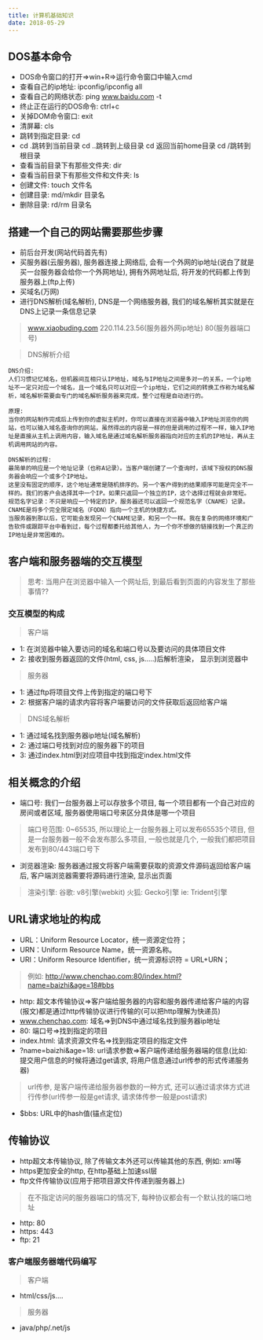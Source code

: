 ```yaml
---
title: 计算机基础知识
date: 2018-05-29
---
```


## DOS基本命令
- DOS命令窗口的打开=>win+R=>运行命令窗口中输入cmd
- 查看自己的ip地址: ipconfig/ipconfig all
- 查看自己的网络状态: ping www.baidu.com -t
- 终止正在运行的DOS命令: ctrl+c
- 关掉DOM命令窗口: exit
- 清屏幕: cls
- 跳转到指定目录: cd
- cd .跳转到当前目录 cd ..跳转到上级目录 cd 返回当前home目录 cd /跳转到根目录
- 查看当前目录下有那些文件夹: dir
- 查看当前目录下有那些文件和文件夹: ls
- 创建文件: touch 文件名
- 创建目录: md/mkdir 目录名
- 删除目录: rd/rm 目录名

## 搭建一个自己的网站需要那些步骤
- 前后台开发(网站代码首先有)
- 买服务器(云服务器), 服务器连接上网络后, 会有一个外网的ip地址(说白了就是买一台服务器会给你一个外网地址), 拥有外网地址后, 将开发的代码都上传到服务器上(ftp上传) 
- 买域名(万网)
- 进行DNS解析(域名解析), DNS是一个网络服务器, 我们的域名解析其实就是在DNS上记录一条信息记录
> www.xiaobuding.com      220.114.23.56(服务器外网ip地址) 80(服务器端口号)


> DNS解析介绍
```
DNS介绍:
人们习惯记忆域名，但机器间互相只认IP地址，域名与IP地址之间是多对一的关系，一个ip地址不一定只对应一个域名，且一个域名只可以对应一个ip地址，它们之间的转换工作称为域名解析，域名解析需要由专门的域名解析服务器来完成，整个过程是自动进行的。

原理:
当你的网站制作完成后上传到你的虚拟主机时，你可以直接在浏览器中输入IP地址浏览你的网站，也可以输入域名查询你的网站，虽然得出的内容是一样的但是调用的过程不一样，输入IP地址是直接从主机上调用内容，输入域名是通过域名解析服务器指向对应的主机的IP地址，再从主机调用网站的内容。

DNS解析的过程:
最简单的响应是一个地址记录（也称A记录）。当客户端创建了一个查询时，该域下授权的DNS服务器会响应一个或多个IP地址。
这里没有固定的顺序，这个地址通常是随机排序的。另一个客户得到的结果顺序可能是完全不一样的。我们的客户会选择其中一个IP。如果只返回一个独立的IP，这个选择过程就会非常短。
规范名字记录：不只是响应一个特定的IP，服务器还可以返回一个规范名字（CNAME）记录。CNAME是将多个完全限定域名（FQDN）指向一个主机的快捷方式。
当服务器到那以后，它可能会发现另一个CNAME记录，和另一个一样。我在复杂的网络环境和广告软件或跟踪平台中看到过，每个过程都委托给其他人，为一个你不想做的链接找到一个真正的IP地址是非常困难的。
```

## 客户端和服务器端的交互模型
> 思考: 当用户在浏览器中输入一个网址后, 到最后看到页面的内容发生了那些事情??
### 交互模型的构成
> 客户端
- 1: 在浏览器中输入要访问的域名和端口号以及要访问的具体项目文件
- 2: 接收到服务器返回的文件(html, css, js…..)后解析渲染， 显示到浏览器中

> 服务器
- 1: 通过ftp将项目文件上传到指定的端口号下
- 2: 根据客户端的请求内容将客户端要访问的文件获取后返回给客户端

> DNS域名解析
- 1: 通过域名找到服务器ip地址(域名解析)
- 2: 通过端口号找到对应的服务器下的项目
- 3: 通过index.html到对应项目中找到指定index.html文件

## 相关概念的介绍
- 端口号: 我们一台服务器上可以存放多个项目, 每一个项目都有一个自己对应的房间或者区域, 服务器使用端口号来区分具体是哪一个项目
> 端口号范围: 0~65535, 所以理论上一台服务器上可以发布65535个项目, 但是一台服务器一般不会发布那么多项目, 一般也就是几个, 一般我们都把项目发布到80/443端口号下

- 浏览器渲染: 服务器通过报文将客户端需要获取的资源文件源码返回给客户端后, 客户端浏览器需要将源码进行渲染, 显示出页面
> 渲染引擎: 谷歌: v8引擎(webkit)  火狐: Gecko引擎  ie: Trident引擎


## URL请求地址的构成
- URL：Uniform Resource Locator，统一资源定位符；
- URN：Uniform Resource Name，统一资源名称。
- URI：Uniform Resource Identifier，统一资源标识符 = URL+URN；
> 例如: http://www.chenchao.com:80/index.html?name=baizhi&age=18#bbs
- http: 超文本传输协议=>客户端给服务器的内容和服务器传递给客户端的内容(报文)都是通过http传输协议进行传输的(可以把http理解为快递员)
- www.chenchao.com: 域名=>到DNS中通过域名找到服务器ip地址
- 80: 端口号=>找到指定的项目
- index.html: 请求资源文件名=>找到指定项目的指定文件
- ?name=baizhi&age=18: url请求参数=>客户端传递给服务器端的信息(比如: 提交用户信息的时候将通过get请求, 将用户信息通过url传参的形式传递服务器)
> url传参, 是客户端传递给服务器参数的一种方式, 还可以通过请求体方式进行传参(url传参一般是get请求, 请求体传参一般是post请求)
- $bbs: URL中的hash值(锚点定位)

## 传输协议
- http超文本传输协议, 除了传输文本外还可以传输其他的东西, 例如: xml等
- https更加安全的http, 在http基础上加速ssl层
- ftp文件传输协议(应用于把项目源文件传递到服务器上)
> 在不指定访问的服务器端口的情况下, 每种协议都会有一个默认找的端口地址
- http: 80
- https: 443
- ftp: 21

### 客户端服务器端代码编写
> 客户端
- html/css/js....
> 服务器
- java/php/.net/js